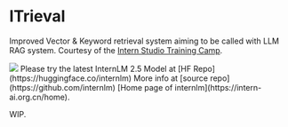 # ITrieval

Improved Vector & Keyword retrieval system aiming to be called with LLM RAG system. 
Courtesy of the [Intern Studio Training Camp](https://github.com/InternLM/Tutorial).

<img src="https://cdn-avatars.huggingface.co/v1/production/uploads/6445306bc525660aa2099ecc/ipmEgm86UIby2q5q7NkKm.jpeg" />
Please try the latest InternLM 2.5 Model at [HF Repo](https://huggingface.co/internlm) More info at [source repo](https://github.com/internlm)  [Home page of internlm](https://intern-ai.org.cn/home).

WIP. 
